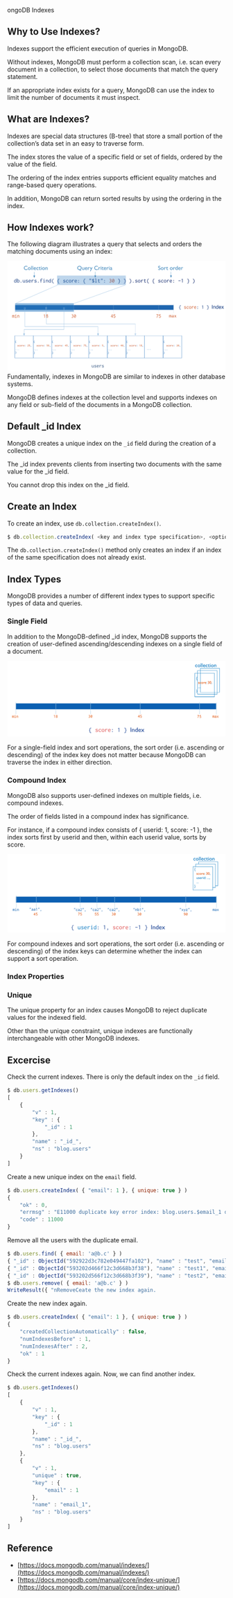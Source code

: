ongoDB Indexes

## Why to Use Indexes?

Indexes support the efficient execution of queries in MongoDB.

Without indexes, MongoDB must perform a collection scan, i.e. scan every document in a collection, to select those documents that match the query statement.

If an appropriate index exists for a query, MongoDB can use the index to limit the number of documents it must inspect.

## What are Indexes?

Indexes are special data structures \(B-tree\) that store a small portion of the collection’s data set in an easy to traverse form.

The index stores the value of a specific field or set of fields, ordered by the value of the field.

The ordering of the index entries supports efficient equality matches and range-based query operations.

In addition, MongoDB can return sorted results by using the ordering in the index.

## How Indexes work?

The following diagram illustrates a query that selects and orders the matching documents using an index:

![](/assets/index-for-sort.bakedsvg.svg)Fundamentally, indexes in MongoDB are similar to indexes in other database systems.

MongoDB defines indexes at the collection level and supports indexes on any field or sub-field of the documents in a MongoDB collection.

## Default \_id Index

MongoDB creates a unique index on the `_id` field during the creation of a collection.

The \_id index prevents clients from inserting two documents with the same value for the \_id field.

You cannot drop this index on the \_id field.

## Create an Index

To create an index, use `db.collection.createIndex()`.

```js
$ db.collection.createIndex( <key and index type specification>, <options> )
```

The `db.collection.createIndex()` method only creates an index if an index of the same specification does not already exist.

## Index Types

MongoDB provides a number of different index types to support specific types of data and queries.

### Single Field

In addition to the MongoDB-defined \_id index, MongoDB supports the creation of user-defined ascending/descending indexes on a single field of a document.

![](/assets/index-ascending.bakedsvg.svg)

For a single-field index and sort operations, the sort order \(i.e. ascending or descending\) of the index key does not matter because MongoDB can traverse the index in either direction.

### Compound Index

MongoDB also supports user-defined indexes on multiple fields, i.e. compound indexes.

The order of fields listed in a compound index has significance.

For instance, if a compound index consists of { userid: 1, score: -1 }, the index sorts first by userid and then, within each userid value, sorts by score.

![](/assets/index-compound-key.bakedsvg.svg)

For compound indexes and sort operations, the sort order \(i.e. ascending or descending\) of the index keys can determine whether the index can support a sort operation.

### Index Properties

### Unique

The unique property for an index causes MongoDB to reject duplicate values for the indexed field.

Other than the unique constraint, unique indexes are functionally interchangeable with other MongoDB indexes.

## Excercise

Check the current indexes. There is only the default index on the `_id` field.

```js
$ db.users.getIndexes()
[
    {
        "v" : 1,
        "key" : {
            "_id" : 1
        },
        "name" : "_id_",
        "ns" : "blog.users"
    }
]
```

Create a new unique index on the `email` field.

```js
$ db.users.createIndex( { "email": 1 }, { unique: true } )
{
    "ok" : 0,
    "errmsg" : "E11000 duplicate key error index: blog.users.$email_1 dup key: { : \"a@b.c\" }",
    "code" : 11000
}
```

Remove all the users with the duplicate email.

```js
$ db.users.find( { email: 'a@b.c' } )
{ "_id" : ObjectId("592922d3c782e049447fa102"), "name" : "test", "email" : "a@b.c", "password" : "1234" }
{ "_id" : ObjectId("593202d466f12c3d668b3f38"), "name" : "test1", "email" : "a@b.c", "password" : "1234" }
{ "_id" : ObjectId("593202d566f12c3d668b3f39"), "name" : "test2", "email" : "a@b.c", "password" : "1234" }
$ db.users.remove( { email: 'a@b.c' } )
WriteResult({ "nRemoveCeate the new index again.
```

Create the new index again.

```js
$ db.users.createIndex( { "email": 1 }, { unique: true } )
{
    "createdCollectionAutomatically" : false,
    "numIndexesBefore" : 1,
    "numIndexesAfter" : 2,
    "ok" : 1
}
```

Check the current indexes again. Now, we can find another index.

```js
$ db.users.getIndexes()
[
    {
        "v" : 1,
        "key" : {
            "_id" : 1
        },
        "name" : "_id_",
        "ns" : "blog.users"
    },
    {
        "v" : 1,
        "unique" : true,
        "key" : {
            "email" : 1
        },
        "name" : "email_1",
        "ns" : "blog.users"
    }
]
```

## Reference

* [https://docs.mongodb.com/manual/indexes/](https://docs.mongodb.com/manual/indexes/)
* [https://docs.mongodb.com/manual/core/index-unique/](https://docs.mongodb.com/manual/core/index-unique/)



